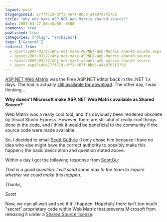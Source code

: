 ```yaml
---
layout: post
blogengineid: 677ff719-dff2-467f-8bd6-a4a0707f275d
title: "Why not make ASP.NET Web Matrix shared source?"
date: 2007-03-27 00:44:00 -0500
comments: true
published: true
categories: ["blog", "archives"]
tags: ["General"]
redirect_from: 
  - /post/2007/03/27/Why-not-make-ASPNET-Web-Matrix-shared-source.aspx
  - /post/2007/03/27/Why-not-make-ASPNET-Web-Matrix-shared-source
  - /post/2007/03/27/why-not-make-aspnet-web-matrix-shared-source
  - /post.aspx?id=677ff719-dff2-467f-8bd6-a4a0707f275d
---
```

<!-- more -->

<A href="http://www.asp.net/webmatrix/">ASP.NET Web Matrix</A> was the Free ASP.NET editor back in the .NET 1.x days. The tool is actually <A href="http://www.asp.net/webmatrix/download.aspx?tabindex=4">still available for download</A>. The other day, I was thinking...

**Why doesn't Microsoft make ASP.NET Web Matrix available as Shared Source?**

Web Matrix was a really cool tool, and it's obviously been rendered obsolete by Visual Studio Express. However, there are still alot of really cool things done in the code, and I think it would be beneficial to the community if the source code were made available.

So, I decided to email <A href="http://weblogs.asp.net/scottgu">Scott Guthrie</A> (I only chose him because I have no idea who else might have the correct authority to possibly make this happen.) the basic description and question stated above.

Within a day I got the following response from <A href="http://weblogs.asp.net/scottgu">ScottGu</A>:

*That is a good question. I will send some mail to the team to inquire whether we could make this happen.*

*Thanks,*

*Scott*

Now, we can all wait and see if it'll happen. Hopefully there isn't too much "secret" proprietary code within Web Matrix that prevents Microsoft from releasing it under a <A href="http://www.microsoft.com/resources/sharedsource/licensingbasics/sharedsourcelicenses.mspx">Shared Source license</A>.
